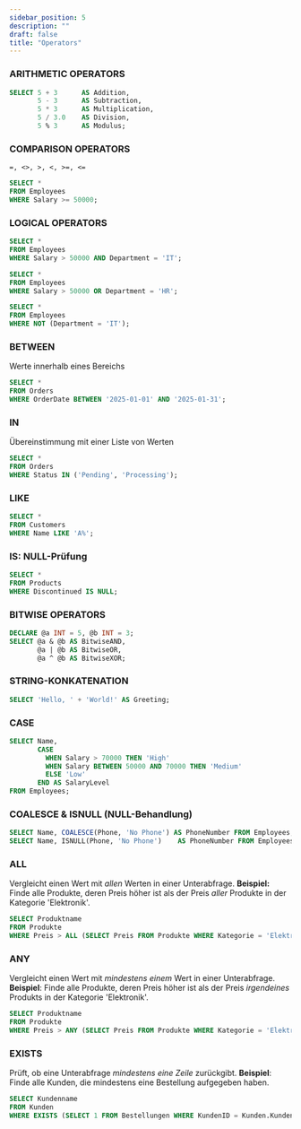 ```yaml
---
sidebar_position: 5
description: ""
draft: false
title: "Operators"
---
```

### ARITHMETIC OPERATORS 
```sql
SELECT 5 + 3      AS Addition, 
       5 - 3      AS Subtraction, 
       5 * 3      AS Multiplication, 
       5 / 3.0    AS Division, 
       5 % 3      AS Modulus;
```

### COMPARISON OPERATORS
`=, <>, >, <, >=, <=`

```sql
SELECT * 
FROM Employees 
WHERE Salary >= 50000;
```

### LOGICAL OPERATORS
```sql
SELECT * 
FROM Employees 
WHERE Salary > 50000 AND Department = 'IT';

SELECT * 
FROM Employees 
WHERE Salary > 50000 OR Department = 'HR';

SELECT * 
FROM Employees 
WHERE NOT (Department = 'IT');
```

### BETWEEN
Werte innerhalb eines Bereichs
```sql
SELECT * 
FROM Orders 
WHERE OrderDate BETWEEN '2025-01-01' AND '2025-01-31';
```

### IN 
Übereinstimmung mit einer Liste von Werten
```sql
SELECT * 
FROM Orders 
WHERE Status IN ('Pending', 'Processing');
```

### LIKE
```sql
SELECT * 
FROM Customers 
WHERE Name LIKE 'A%';
```

### IS: NULL-Prüfung
```sql
SELECT * 
FROM Products 
WHERE Discontinued IS NULL;
```

### BITWISE OPERATORS
```sql
DECLARE @a INT = 5, @b INT = 3;
SELECT @a & @b AS BitwiseAND, 
       @a | @b AS BitwiseOR, 
       @a ^ @b AS BitwiseXOR;
```

### STRING-KONKATENATION
```sql
SELECT 'Hello, ' + 'World!' AS Greeting;
```

### CASE
```sql
SELECT Name,
       CASE 
         WHEN Salary > 70000 THEN 'High'
         WHEN Salary BETWEEN 50000 AND 70000 THEN 'Medium'
         ELSE 'Low'
       END AS SalaryLevel
FROM Employees;
```

### COALESCE & ISNULL (NULL-Behandlung) 
```sql
SELECT Name, COALESCE(Phone, 'No Phone') AS PhoneNumber FROM Employees;
SELECT Name, ISNULL(Phone, 'No Phone')    AS PhoneNumber FROM Employees;
```

### ALL
Vergleicht einen Wert mit *allen* Werten in einer Unterabfrage.
**Beispiel:** Finde alle Produkte, deren Preis höher ist als der Preis *aller* Produkte in der Kategorie 'Elektronik'.
```sql
SELECT Produktname
FROM Produkte
WHERE Preis > ALL (SELECT Preis FROM Produkte WHERE Kategorie = 'Elektronik');
```

### ANY
Vergleicht einen Wert mit *mindestens einem* Wert in einer Unterabfrage.
**Beispiel**: Finde alle Produkte, deren Preis höher ist als der Preis *irgendeines* Produkts in der Kategorie 'Elektronik'.
```sql
SELECT Produktname
FROM Produkte
WHERE Preis > ANY (SELECT Preis FROM Produkte WHERE Kategorie = 'Elektronik');
```

### EXISTS
Prüft, ob eine Unterabfrage *mindestens eine Zeile* zurückgibt.
**Beispiel**: Finde alle Kunden, die mindestens eine Bestellung aufgegeben haben.
```sql
SELECT Kundenname
FROM Kunden
WHERE EXISTS (SELECT 1 FROM Bestellungen WHERE KundenID = Kunden.KundenID);
```